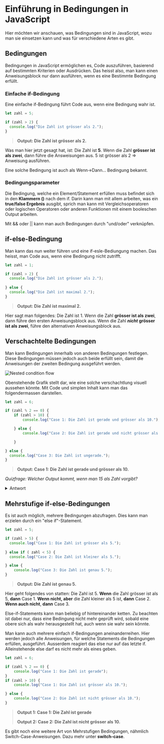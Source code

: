 # Einführung in Bedingungen in JavaScript

Hier möchten wir anschauen, was Bedingungen sind in JavaScript, wozu man sie einsetzen kann und was für verschiedene Arten es gibt. 

## Bedingungen

Bedingungen in JavaScript ermöglichen es, Code auszuführen, basierend auf bestimmten Kriterien oder Ausdrücken. Das heisst also, man kann einen Anweisungsblock nur dann ausführen, wenn es eine Bestimmte Bedingung erfüllt. 

### Einfache if-Bedingung

Eine einfache if-Bedingung führt Code aus, wenn eine Bedingung wahr ist.

```javascript
let zahl = 5;

if (zahl > 2) {
  console.log("Die Zahl ist grösser als 2.");
}
```
> **Output: Die Zahl ist grösser als 2.**

Was man hier jetzt gesagt hat, ist: Die Zahl ist **5**. Wenn die Zahl **grösser ist als zwei**, dann führe die Answeisungen aus. 5 ist grösser als 2 => Anweisung ausführen. 

Eine solche Bedingung ist auch als Wenn->Dann... Bedingung bekannt. 

### Bedingungsparameter
Die Bedingung, welche ein Element/Statement erfüllen muss befindet sich in den **Klammern ()** nach dem if. Darin kann man mit allem arbeiten, was ein **true/false Ergebnis** ausgibt, sprich man kann mit Vergleichsoperatoren oder logischen Operatoren oder anderen Funktionen mit einem booleschen Output arbeiten. 

Mit && oder || kann man auch Bedingungen durch "und/oder" verknüpfen.

## if-else-Bedingung
Man kann das nun weiter führen und eine if-esle-Bediungung machen. Das heisst, man Code aus, wenn eine Bedingung nicht zutrifft. 

```javascript
let zahl = 1;

if (zahl > 2) {
  console.log("Die Zahl ist grösser als 2.");
  
} else {
  console.log("Die Zahl ist maximal 2.");
}
```
> **Output: Die Zahl ist maximal 2.**

Hier sagt man folgendes: Die Zahl ist 1. Wenn die Zahl **grösser ist als zwei**, dann führe den ersten Anweisungsblock aus. Wenn die Zahl ***nicht* grösser ist als zwei**, führe den alternativen Anweisungsblock aus. 

## Verschachtelte Bedingungen
Man kann Bedingungen innerhalb von anderen Bedingungen festlegen. Diese Bedingungen müssen jedoch auch beide erfüllt sein, damit die Anweisungen der zweiten Bedingung ausgeführt werden. 

![Nested condition flow](https://media.geeksforgeeks.org/wp-content/uploads/Nested_if.jpg)

Obenstehende Grafik stellt dar, wie eine solche verschachtlung visuell aussehen könnte. Mit Code und simplen Inhalt kann man das folgendermassen darstellen. 

```javascript
let zahl = 6;

if (zahl % 2 == 0) {
    if (zahl > 10) {
        console.log("Case 1: Die Zahl ist gerade und grösser als 10.");

    } else {
        console.log("Case 2: Die Zahl ist gerade und nicht grösser als 10.");

    }

} else {
  console.log("Case 3: Die Zahl ist ungerade.");
}
```
> **Output: Case 1: Die Zahl ist gerade und grösser als 10.**

*Quizfrage: Welcher Output kommt, wenn man 15 als Zahl vorgibt?*
<details>
    <summary>Antwort</summary>
    <i>Case 3: Die Zahl ist ungerade.</i><br>
    Dies ist, weil nur geprüft wird, ob die Zahl grösser als 10 ist, wenn sie gerade ist. Ansonsten müsste man im else-Statement ebenfalls noch eine Bedingung einfügen. 
</details>

## Mehrstufige if-else-Bedingungen
Es ist auch möglich, mehrere Bedingungen abzufragen. Dies kann man erzielen durch ein "else if"-Statement. 

```javascript
let zahl = 5;

if (zahl > 5) {
  console.log("Case 1: Die Zahl ist grösser als 5.");
  
} else if ( zahl < 5) {
  console.log("Case 2: Die Zahl ist kleiner als 5.");

} else {
    console.log("Case 3: Die Zahl ist genau 5.");
}
```
> **Output: Die Zahl ist genau 5.**

Hier geht folgendes von statten: Die Zahl ist 5. **Wenn** die Zahl grösser ist als 5, **dann** Case 1. **Wenn nicht, aber** die Zahl kleiner als 5 ist, **dann** Case 2. **Wenn auch nicht**, **dann** Case 3.

Else-if-Statements kann man beliebig of hintereinander ketten. Zu beachten ist dabei nur, dass eine Bedingung nicht mehr geprüft wird, sobald eine obere sich als wahr herausgestellt hat, auch wenn sie wahr sein könnte. 

Man kann auch mehrere einfach if-Bedingungen aneinanderreihen. Hier werden jedoch alle Anweisungen, für welche Statements die Bedingungen erfüllen, ausgeführt. Ausserdem reagiert das else nur auf das letzte if. Alleinstehende else darf es nicht mehr als eines geben. 

```javascript
let zahl = 6;

if (zahl % 2 == 0) {
    console.log("Case 1: Die Zahl ist gerade");
} 
if (zahl > 10) {
    console.log("Case 1: Die Zahl ist grösser als 10.");

} else {
    console.log("Case 2: Die Zahl ist nicht grösser als 10.");
}
```
> **Output 1: Case 1: Die Zahl ist gerade**
>
> **Output 2: Case 2: Die Zahl ist nicht grösser als 10.**

Es gibt noch eine weitere Art von Mehrstufigen Bedingungen, nähmlich Switch-Case-Anweisungen. Dazu mehr unter **switch-case**.